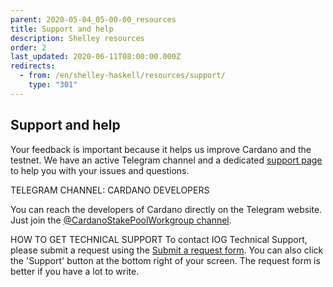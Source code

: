```yaml
---
parent: 2020-05-04_05-00-00_resources
title: Support and help
description: Shelley resources
order: 2
last_updated: 2020-06-11T08:00:00.000Z
redirects:
  - from: /en/shelley-haskell/resources/support/
    type: "301"
---
```

## Support and help

Your feedback is important because it helps us improve Cardano and the testnet. We have an active Telegram channel and a dedicated [support page](https://iohk.zendesk.com/hc/en-us/categories/900000102203-Shelley-Testnet) to help you with your issues and questions. 

TELEGRAM CHANNEL: CARDANO DEVELOPERS

You can reach the developers of Cardano directly on the Telegram website. Just join the [@CardanoStakePoolWorkgroup channel](https://t.me/CardanoStakePoolWorkgroup).

HOW TO GET TECHNICAL SUPPORT
To contact IOG Technical Support, please submit a request using the [Submit a request form](https://iohk.zendesk.com/hc/en-us/requests/new). You can also click the 'Support' button at the bottom right of your screen. The request form is better if you have a lot to write.


